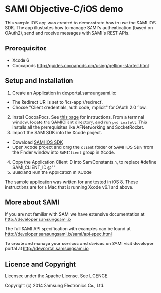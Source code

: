 SAMI Objective-C/iOS demo
========================

This sample iOS app was created to demonstrate how to use the SAMI iOS SDK. The app illustrates how to manage SAMI's authentication (based on OAuth2), send and receive messages with SAMI's REST APIs.

Prerequisites
-------------

 * Xcode 6
 * Cocoapods http://guides.cocoapods.org/using/getting-started.html 

Setup and Installation
----------------------

1. Create an Application in devportal.samsungsami.io:
  * The Redirect URI is set to 'ios-app://redirect'.
  * Choose "Client credentials, auth code, implicit" for OAuth 2.0 flow.
2. Install CocoaPods. See [this page](http://guides.cocoapods.org/using/getting-started.html) for instructions. From a terminal window, locate the SAMIClient directory, and run `pod install`. This installs all the prerequisites like AFNetworking and SocketRocket.
3. Import the SAMI SDK into the Xcode project. 
  * Download [SAMI iOS SDK](https://github.com/samsungsamiio/sami-ios)
  * Open Xcode project and drag the `client` folder of SAMI iOS SDK from the Finder window into `SAMIClient` group in Xcode.
4. Copy the Application Client ID into SamiConstants.h, to replace <YOUR CLIENT APP ID>
     #define SAMI_CLIENT_ID @"<YOUR CLIENT APP ID>"
5. Build and Run the Application in XCode.

The sample application was written for and tested in iOS 8. These instructions are for a Mac that is running Xcode v6.1 and above.

More about SAMI
---------------

If you are not familiar with SAMI we have extensive documentation at http://developer.samsungsami.io

The full SAMI API specification with examples can be found at http://developer.samsungsami.io/sami/api-spec.html

To create and manage your services and devices on SAMI visit developer portal at http://devportal.samsungsami.io

Licence and Copyright
---------------------

Licensed under the Apache License. See LICENCE.

Copyright (c) 2014 Samsung Electronics Co., Ltd.
